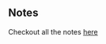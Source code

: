 ## Notes

Checkout all the notes [here](http://blog.josephjctang.com/2016-11/notes-of-neural-networks/)
